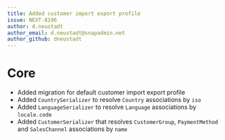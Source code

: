 ```yaml
---
title: Added customer import export profile
issue: NEXT-8196
author: d.neustadt
author_email: d.neustadt@snapadmin.net 
author_github: dneustadt
---
```

# Core
* Added migration for default customer import export profile
* Added `CountrySerializer` to resolve `Country` associations by `iso`
* Added `LanguageSerializer` to resolve `Language` associations by `locale.code`
* Added `CustomerSerializer` that resolves `CustomerGroup`, `PaymentMethod` and `SalesChannel` associations by `name`
